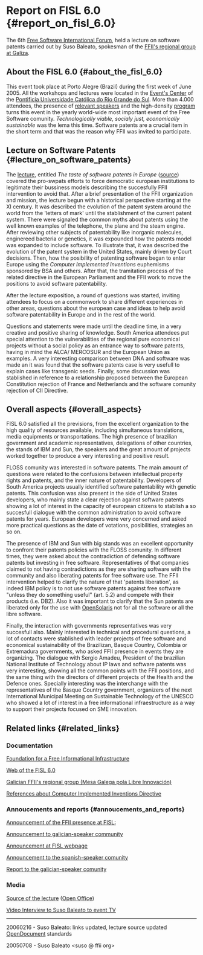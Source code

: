 # Report on FISL 6.0 {#report_on_fisl_6.0}

The 6th [Free Software International
Forum](http://fisl.softwarelivre.org/6.0/ "wikilink"), held a lecture on
software patents carried out by Suso Baleato, spokesman of the [FFII\'s
regional group at Galiza](http://mesagalega.ffii.org/ "wikilink").

## About the FISL 6.0 {#about_the_fisl_6.0}

This event took place at Porto Alegre (Brazil) during the first week of
June 2005. All the workshops and lectures were located in the [Event\'s
Center](http://www.pucrs.br/cepuc/ "wikilink") of the [Pontificia
Universidade Católica do Rio Grande do
Sul](http://www.pucrs.br "wikilink"). More than 4.000 attendees, the
presence of [relevant
speakers](http://fisl.softwarelivre.org/6.0/speakers "wikilink") and the
high-density
[program](http://fisl.softwarelivre.org/papers/pub/ "wikilink") turns
this event in the yearly world-wide most important event of the Free
Software comunity. *Technologically viable, socialy just, economically
sustainable* was the lema this time. Software patents are a crucial item
in the short term and that was the reason why FFII was invited to
participate.

## Lecture on Software Patents {#lecture_on_software_patents}

The
[lecture](http://fisl.softwarelivre.org/papers/pub/programacao/347 "wikilink"),
entitled *The taste of software patents in Europe*
([source](http://ffii.org/~suso/Europa_Software_Patents_FFII_FISLVI_Suso_Baleato.odp "wikilink"))
covered the pro-swpats efforts to force democratic european institutions
to legitimate their bussiness models describing the succesfully FFII
intervention to avoid that. After a brief presentation of the FFII
organization and mission, the lecture begun with a historical
perspective starting at the XI century. It was described the evolution
of the patent system around the world from the \'letters of mark\' until
the stablishment of the current patent system. There were signaled the
common myths about patents using the well known examples of the
telephone, the plane and the steam engine. After reviewing other
subjects of patentability like inorganic molecules, enginereed bacteria
or genetics, it was expounded how the patents model was expanded to
include software. To illustrate that, it was described the evolution of
the patent system in the United States, mainly driven by Court
decisions. Then, how the posibility of patenting software began to enter
Europe using the *Computer Implemented Inventions* euphemisms sponsored
by BSA and others. After that, the tramitation process of the related
directive in the European Parliament and the FFII work to move the
positions to avoid software patentability.

After the lecture exposition, a round of questions was started, inviting
attendees to focus on a commonwork to share different experiences in
other areas, questions about the european case and ideas to help avoid
software patentability in Europe and in the rest of the world.

Questions and statements were made until the deadline time, in a very
creative and positive sharing of knowledge. South America attendees put
special attention to the vulnerabilities of the regional pure economical
projects without a social policy as an entrance way to software patents,
having in mind the ALCA/ MERCOSUR and the European Union as examples. A
very interesting comparison between DNA and software was made an it was
found that the software patents case is very usefull to explain cases
like transgenic seeds. Finally, some discussion was stablished in
reference to a relationship proposed between the European Constitution
rejection of France and Netherlands and the software comunity rejection
of CII Directive.

## Overall aspects {#overall_aspects}

FISL 6.0 satisfied all the previsions, from the excellent organization
to the high quality of resources available, including simultaneous
translations, media equipments or transportations. The high presence of
brazilian government and academic representatives, delegations of other
countries, the stands of IBM and Sun, the speakers and the great amount
of projects worked together to produce a very interesting and positive
result.

FLOSS comunity was interested in software patents. The main amount of
questions were related to the confusions between intellectual property
rights and patents, and the inner nature of patentability. Developers of
South America projects usually identified software patentability with
genetic patents. This confusion was also present in the side of United
States developers, who mainly state a clear rejection against software
patents showing a lot of interest in the capacity of european citizens
to stablish a so succesfull dialogue with the common administration to
avoid software patents for years. European developers were very
concerned and asked more practical questions as the date of votations,
posibilities, strategies an so on.

The presence of IBM and Sun with big stands was an excellent opportunity
to confront their patents policies with the FLOSS comunity. In different
times, they were asked about the contradiction of defending software
patents but investing in free software. Representatives of that
companies claimed to not having contradictions as they are sharing
software with the community and also liberating patents for free
software use. The FFII intervention helped to clarify the nature of that
\'patents liberation\', as indeed IBM policy is to not use software
patents against free software \"unless they do something useful\" (art.
5.2) and compete with their products (i.e. DB2). Also it was important
to clarify that the Sun patents are liberated only for the use with
[OpenSolaris](OpenSolaris "wikilink") not for all the software or all
the libre software.

Finally, the interaction with governments representatives was very
succesfull also. Mainly interested in technical and procedural
questions, a lot of contacts were stablished with leader projects of
free software and economical sustainability of the Brazilizan, Basque
Country, Colombia or Extremadura governments, who asked FFII presence in
events they are organizing. The dialogue with Sergio Amadeu, President
of the brazilian National Institute of Technology about IP laws and
software patents was very interesting, showing all the common points
with the FFII positions, and the same thing with the directors of
different projects of the Health and the Defence ones. Specially
interesting was the interchange with the representatives of the Basque
Country government, organizers of the next International Municipal
Meeting on Sustainable Technology of the UNESCO who showed a lot of
interest in a free informational infraestructure as a way to support
their projects focused on SME innovation.

## Related links {#related_links}

### Documentation

[Foundation for a Free Informational
Infrastructure](http://ffii.org "wikilink")

[Web of the FISL 6.0](http://fisl.softwarelivre.org/6.0/ "wikilink")

[Galician FFII\'s regional group (Mesa Galega pola Libre
Innovación)](http://mesagalega.ffii.org/ "wikilink")

[References about Computer Implemented Inventions
Directive](http://mesagalega.ffii.org/html/ligas.html#patentes "wikilink")

### Annoucements and reports {#annoucements_and_reports}

[Announcement of the FFII presence at
FISL:](http://wiki.ffii.org/SwpatpenmiEn "wikilink")

[Announcement to galician-speaker
community](http://www.agnix.org/index.php?option=content&task=view&id=898 "wikilink")

[Announcement at FISL
webpage](http://fisl.softwarelivre.org/papers/pub/programacao/347 "wikilink")

[Announcement to the spanish-speaker
comunity](http://barrapunto.com/article.pl?sid=05/05/05/1116204 "wikilink")

[Report to the galician-speaker
comunity](http://mesagalega.ffii.org/html/actualidade/20050629142911.html "wikilink")

### Media

[Source of the
lecture](http://ffii.org/~suso/Europa_Software_Patents_FFII_FISLVI_Suso_Baleato.odp "wikilink")
([Open Office](http://www.openoffice.org "wikilink"))

[Video Interview to Suso Baleato to event
TV](http://www.infomediatv.com.br/visualiza_video.php?id_video=19 "wikilink")

------------------------------------------------------------------------

20060216 - Suso Baleato: links updated, lecture source updated
[OpenDocument](OpenDocument "wikilink") standards

20050708 - Suso Baleato \<suso @ ffii org>
